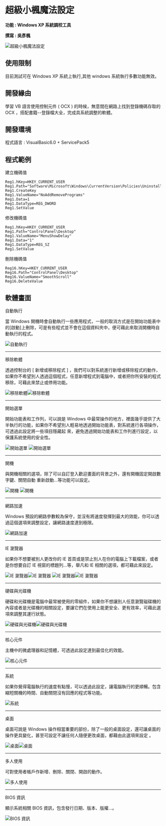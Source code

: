# 超級小楓魔法設定

**功能 : Windows XP 系統調校工具**

**撰寫 : 吳彥楓**

![超級小楓魔法設定](https://github.com/daidaiprince/image-database/blob/main/SUPERFENG01.png?raw=true "超級小楓魔法設定")
&emsp;
&emsp;
&emsp;
&emsp;

## 使用限制
目前測試可在 Windows XP 系統上執行,其他 windows 系統執行多數功能無效。

## 開發緣由
學習 VB 語言使用控制元件 ( OCX ) 的時候，無意間在網路上找到登錄機碼存取的 OCX ，搭配書籍--登錄檔大全，完成具系統調整的軟體。
&emsp;
&emsp;


## 開發環境
程式語言 : VisualBasic6.0 + ServicePack5




## 程式範例

建立機碼值
```
Reg1.hKey=HKEY_CURRENT_USER 
Reg1.Path="Software\Microsoft\Windows\CurrentVersion\Policies\Uninstall"
Reg1.CreateKey 
Reg1.ValueName="NoAddRemovePrograms" 
Reg1.Data=1 
Reg1.DataType=REG_DWORD 
Reg1.SetValue
```

修改機碼值
```
Reg1.hKey=HKEY_CURRENT_USER 
Reg1.Path="ControlPanel\Desktop" 
Reg1.ValueName="MenuShowDelay" 
Reg1.Data="1" 
Reg1.DataType=REG_SZ 
Reg1.SetValue
```

刪除機碼值
```
Reg16.hKey=HKEY_CURRENT_USER 
Reg16.Path="ControlPanel\Desktop" 
Reg16.ValueName="SmoothScroll" 
Reg16.DeleteValue
```



## 軟體畫面

自動執行

當 Windows 開機時會自動執行一些應用程式，一般的取消方式是在開始功能表中的[啟動]上刪除，可是有些程式並不會在這個資料夾中，便可藉此來取消開機時自動執行的程式。

![自動執行](https://github.com/daidaiprince/image-database/blob/main/SUPERFENG02.png?raw=true "自動執行")
***
移除軟體 

透過控制台的 [ 新增或移除程式 ] ，我們可以對系統進行新增或移除程式的動作，如果你不希望別人透過這個程式，任意新增程式到電腦中，或者把你所安裝的程式移除，可藉此來禁止或停用功能。 

![移除軟體](https://github.com/daidaiprince/image-database/blob/main/SUPERFENG03.png?raw=true "移除軟體")![移除軟體](https://github.com/daidaiprince/image-database/blob/main/SUPERFENG04.png?raw=true "移除軟體")
***
開始選單

開始功能表和工作列，可以說是 Windows 中最常操作的地方，裡面幾乎提供了大半執行的功能，如果你不希望別人輕易地透過開始功能表，對系統進行各項操作，可透過此設定將一些項目隱藏起 來，避免透過開始功能表和工作列進行設定，以保護系統使用的安全性。

![開始選單](https://github.com/daidaiprince/image-database/blob/main/SUPERFENG05.png?raw=true "開始選單")
![開始選單](https://github.com/daidaiprince/image-database/blob/main/SUPERFENG06.png?raw=true "開始選單")
***
開機 

與開機相關的選項，除了可以自訂登入歡迎畫面的背景之外，還有開機固定開啟數字鍵、關閉自動 重新啟動…等功能可以設定。

![開機](https://github.com/daidaiprince/image-database/blob/main/SUPERFENG07.png?raw=true "開機")
![開機](https://github.com/daidaiprince/image-database/blob/main/SUPERFENG08.png?raw=true "開機")
***
網路加速

Windows 預設的網路參數較為保守，並沒有將速度發揮到最大的效能，你可以透過這個選項來調整設定，讓網路速度達到極限。

![網路加速](https://github.com/daidaiprince/image-database/blob/main/SUPERFENG09.png?raw=true "網路加速")
***
IE 瀏覽器

如果你不想要被別人更改你的 IE 首頁或是禁止別人在你的電腦上下載檔案，或者是你想要自訂 IE 視窗的標題列…等，舉凡和 IE 相關的選項，都可藉此來設定。

![IE 瀏覽器](https://github.com/daidaiprince/image-database/blob/main/SUPERFENG10.png?raw=true "IE 瀏覽器")![IE 瀏覽器](https://github.com/daidaiprince/image-database/blob/main/SUPERFENG11.png?raw=true "IE 瀏覽器")
![IE 瀏覽器](https://github.com/daidaiprince/image-database/blob/main/SUPERFENG12.png?raw=true "IE 瀏覽器")![IE 瀏覽器](https://github.com/daidaiprince/image-database/blob/main/SUPERFENG13.png?raw=true "IE 瀏覽器")
***
硬碟與光碟機 
 
硬碟和光碟機是電腦中最常被使用的零組件，如果你不想讓別人任意瀏覽磁碟機的內容或者是光碟機的相關設定，要讓它們在使用上能更安全、更有效率，可藉此選項來調整其運行狀態。

![硬碟與光碟機](https://github.com/daidaiprince/image-database/blob/main/SUPERFENG14.png?raw=true "硬碟與光碟機")![硬碟與光碟機](https://github.com/daidaiprince/image-database/blob/main/SUPERFENG15.png?raw=true "硬碟與光碟機")
***
核心元件

主機中的微處理器和記憶體，可透過此設定達到最佳化的效能。

![核心元件](https://github.com/daidaiprince/image-database/blob/main/SUPERFENG16.png?raw=true "核心元件")
***
系統 

如果你覺得電腦執行的速度有點慢，可以透過此設定，讓電腦執行的更順暢。包含縮短關機的時間、自動關閉沒有回應的程式等功能。 

![系統](https://github.com/daidaiprince/image-database/blob/main/SUPERFENG17.png?raw=true "系統")
***
桌面

桌面可說是 Windows 操作相當重要的部份，除了一般的桌面設定，還可讓桌面的操作更具變化，甚至可設定不讓任何人隨便更改桌面，都藉由此選項來設定 。

![桌面](https://github.com/daidaiprince/image-database/blob/main/SUPERFENG18.png?raw=true "桌面")![桌面](https://github.com/daidaiprince/image-database/blob/main/SUPERFENG19.png?raw=true "桌面")
***
多人使用

可對使用者帳戶作新增、刪除、關閉、開啟的動作。 

![多人使用](https://github.com/daidaiprince/image-database/blob/main/SUPERFENG20.png?raw=true "多人使用")
***
BIOS 資訊

顯示系統相關 BIOS 資訊，包含發行日期、版本、版權…。

![BIOS 資訊](https://github.com/daidaiprince/image-database/blob/main/SUPERFENG21.png?raw=true "BIOS 資訊")

